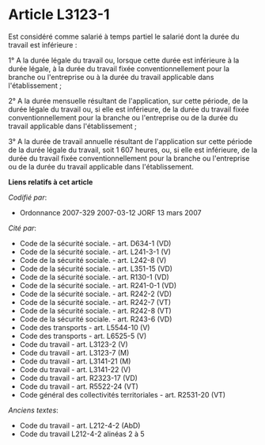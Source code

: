 # Article L3123-1

Est considéré comme salarié à temps partiel le salarié dont la durée du travail est inférieure :

1° A la durée légale du travail ou, lorsque cette durée est inférieure à la durée légale, à la durée du travail fixée
conventionnellement pour la branche ou l'entreprise ou à la durée du travail applicable dans l'établissement ;

2° A la durée mensuelle résultant de l'application, sur cette période, de la durée légale du travail ou, si elle est
inférieure, de la durée du travail fixée conventionnellement pour la branche ou l'entreprise ou de la durée du travail
applicable dans l'établissement ;

3° A la durée de travail annuelle résultant de l'application sur cette période de la durée légale du travail, soit 1 607
heures, ou, si elle est inférieure, de la durée du travail fixée conventionnellement pour la branche ou l'entreprise ou de la
durée du travail applicable dans l'établissement.

**Liens relatifs à cet article**

_Codifié par_:

  - Ordonnance 2007-329 2007-03-12 JORF 13 mars 2007

_Cité par_:

  - Code de la sécurité sociale. - art. D634-1 (VD)
  - Code de la sécurité sociale. - art. L241-3-1 (V)
  - Code de la sécurité sociale. - art. L242-8 (V)
  - Code de la sécurité sociale. - art. L351-15 (VD)
  - Code de la sécurité sociale. - art. R130-1 (VD)
  - Code de la sécurité sociale. - art. R241-0-1 (VD)
  - Code de la sécurité sociale. - art. R242-2 (VD)
  - Code de la sécurité sociale. - art. R242-7 (VT)
  - Code de la sécurité sociale. - art. R242-8 (VT)
  - Code de la sécurité sociale. - art. R243-6 (VD)
  - Code des transports - art. L5544-10 (V)
  - Code des transports - art. L6525-5 (V)
  - Code du travail - art. L3123-2 (V)
  - Code du travail - art. L3123-7 (M)
  - Code du travail - art. L3141-21 (M)
  - Code du travail - art. L3141-22 (V)
  - Code du travail - art. R2323-17 (VD)
  - Code du travail - art. R5522-24 (VT)
  - Code général des collectivités territoriales - art. R2531-20 (VT)

_Anciens textes_:

  - Code du travail - art. L212-4-2 (AbD)
  - Code du travail L212-4-2 alinéas 2 à 5

